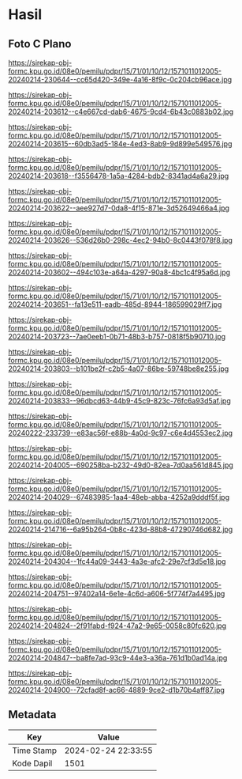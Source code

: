 # Hasil

## Foto C Plano

https://sirekap-obj-formc.kpu.go.id/08e0/pemilu/pdpr/15/71/01/10/12/1571011012005-20240214-230644--cc65d420-349e-4a16-8f9c-0c204cb96ace.jpg

https://sirekap-obj-formc.kpu.go.id/08e0/pemilu/pdpr/15/71/01/10/12/1571011012005-20240214-203612--c4e667cd-dab6-4675-9cd4-6b43c0883b02.jpg

https://sirekap-obj-formc.kpu.go.id/08e0/pemilu/pdpr/15/71/01/10/12/1571011012005-20240214-203615--60db3ad5-184e-4ed3-8ab9-9d899e549576.jpg

https://sirekap-obj-formc.kpu.go.id/08e0/pemilu/pdpr/15/71/01/10/12/1571011012005-20240214-203618--f3556478-1a5a-4284-bdb2-8341ad4a6a29.jpg

https://sirekap-obj-formc.kpu.go.id/08e0/pemilu/pdpr/15/71/01/10/12/1571011012005-20240214-203622--aee927d7-0da8-4f15-871e-3d52649466a4.jpg

https://sirekap-obj-formc.kpu.go.id/08e0/pemilu/pdpr/15/71/01/10/12/1571011012005-20240214-203626--536d26b0-298c-4ec2-94b0-8c0443f078f8.jpg

https://sirekap-obj-formc.kpu.go.id/08e0/pemilu/pdpr/15/71/01/10/12/1571011012005-20240214-203602--494c103e-a64a-4297-90a8-4bc1c4f95a6d.jpg

https://sirekap-obj-formc.kpu.go.id/08e0/pemilu/pdpr/15/71/01/10/12/1571011012005-20240214-203651--fa13e511-eadb-485d-8944-186599029ff7.jpg

https://sirekap-obj-formc.kpu.go.id/08e0/pemilu/pdpr/15/71/01/10/12/1571011012005-20240214-203723--7ae0eeb1-0b71-48b3-b757-0818f5b90710.jpg

https://sirekap-obj-formc.kpu.go.id/08e0/pemilu/pdpr/15/71/01/10/12/1571011012005-20240214-203803--b101be2f-c2b5-4a07-86be-59748be8e255.jpg

https://sirekap-obj-formc.kpu.go.id/08e0/pemilu/pdpr/15/71/01/10/12/1571011012005-20240214-203833--96dbcd63-44b9-45c9-823c-76fc6a93d5af.jpg

https://sirekap-obj-formc.kpu.go.id/08e0/pemilu/pdpr/15/71/01/10/12/1571011012005-20240222-233739--e83ac56f-e88b-4a0d-9c97-c6e4d4553ec2.jpg

https://sirekap-obj-formc.kpu.go.id/08e0/pemilu/pdpr/15/71/01/10/12/1571011012005-20240214-204005--690258ba-b232-49d0-82ea-7d0aa561d845.jpg

https://sirekap-obj-formc.kpu.go.id/08e0/pemilu/pdpr/15/71/01/10/12/1571011012005-20240214-204029--67483985-1aa4-48eb-abba-4252a9dddf5f.jpg

https://sirekap-obj-formc.kpu.go.id/08e0/pemilu/pdpr/15/71/01/10/12/1571011012005-20240214-214716--6a95b264-0b8c-423d-88b8-47290746d682.jpg

https://sirekap-obj-formc.kpu.go.id/08e0/pemilu/pdpr/15/71/01/10/12/1571011012005-20240214-204304--1fc44a09-3443-4a3e-afc2-29e7cf3d5e18.jpg

https://sirekap-obj-formc.kpu.go.id/08e0/pemilu/pdpr/15/71/01/10/12/1571011012005-20240214-204751--97402a14-6e1e-4c6d-a606-5f774f7a4495.jpg

https://sirekap-obj-formc.kpu.go.id/08e0/pemilu/pdpr/15/71/01/10/12/1571011012005-20240214-204824--2f91fabd-f924-47a2-9e65-0058c80fc620.jpg

https://sirekap-obj-formc.kpu.go.id/08e0/pemilu/pdpr/15/71/01/10/12/1571011012005-20240214-204847--ba8fe7ad-93c9-44e3-a36a-761d1b0ad14a.jpg

https://sirekap-obj-formc.kpu.go.id/08e0/pemilu/pdpr/15/71/01/10/12/1571011012005-20240214-204900--72cfad8f-ac66-4889-9ce2-d1b70b4aff87.jpg


## Metadata

| Key        | Value               |
| ---------- | ------------------- |
| Time Stamp | 2024-02-24 22:33:55 |
| Kode Dapil | 1501                |



